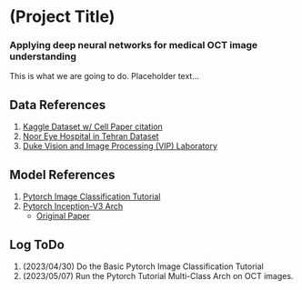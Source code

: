 # (Project Title)
### Applying deep neural networks for medical OCT image understanding

This is what we are going to do. Placeholder text...

## Data References
1. [Kaggle Dataset w/ Cell Paper citation](https://www.kaggle.com/datasets/paultimothymooney/kermany2018)
2. [Noor Eye Hospital in Tehran Dataset](https://sites.google.com/site/hosseinrabbanikhorasgani/datasets-1)
3. [Duke Vision and Image Processing (VIP) Laboratory](https://people.duke.edu/~sf59/Chiu_BOE_2014_dataset.htm)

## Model References
1. [Pytorch Image Classification Tutorial](https://pytorch.org/tutorials/beginner/deep_learning_60min_blitz.html#goal-of-this-tutorial)
2. [Pytorch Inception-V3 Arch](https://github.com/huggingface/pytorch-image-models#models)
    * [Original Paper](https://www.nature.com/articles/s41467-019-13922-8#code-availability)

## Log ToDo
1. (2023/04/30) Do the Basic Pytorch Image Classification Tutorial
2. (2023/05/07) Run the Pytorch Tutorial Multi-Class Arch on OCT images.
